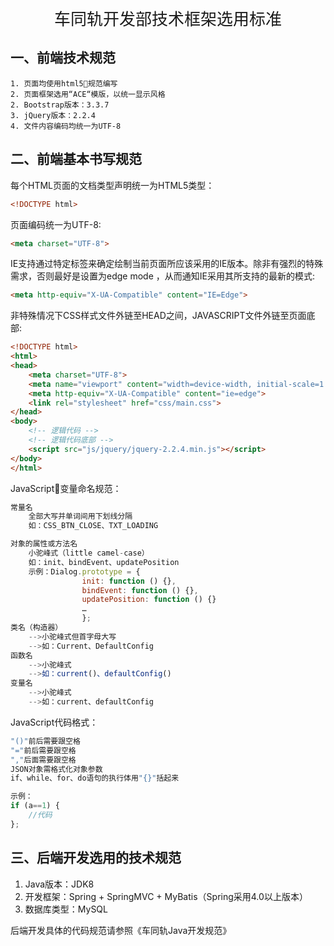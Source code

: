 <center style="font-size:26px">车同轨开发部技术框架选用标准</center > 

## 一、前端技术规范  
    1. 页面均使用html5规范编写
    2. 页面框架选用“ACE“模版，以统一显示风格
    2. Bootstrap版本：3.3.7
    3. jQuery版本：2.2.4  
    4. 文件内容编码均统一为UTF-8  

## 二、前端基本书写规范  
每个HTML页面的文档类型声明统一为HTML5类型：  
```html 
<!DOCTYPE html>
```  

 页面编码统一为UTF-8:
```html
<meta charset="UTF-8">
```  

 IE支持通过特定<meta>标签来确定绘制当前页面所应该采用的IE版本。除非有强烈的特殊需求，否则最好是设置为edge mode ，从而通知IE采用其所支持的最新的模式:  
```html
<meta http-equiv="X-UA-Compatible" content="IE=Edge">
```  

非特殊情况下CSS样式文件外链至HEAD之间，JAVASCRIPT文件外链至页面底部:
```html
<!DOCTYPE html>
<html>
<head>
    <meta charset="UTF-8">
    <meta name="viewport" content="width=device-width, initial-scale=1.0">
    <meta http-equiv="X-UA-Compatible" content="ie=edge">
    <link rel="stylesheet" href="css/main.css">
</head>
<body>
    <!-- 逻辑代码 -->
    <!-- 逻辑代码底部 -->
    <script src="js/jquery/jquery-2.2.4.min.js"></script>
</body>
</html>

```  
JavaScript变量命名规范：
```javascript
常量名
    全部大写并单词间用下划线分隔
    如：CSS_BTN_CLOSE、TXT_LOADING

对象的属性或方法名
    小驼峰式（little camel-case）
    如：init、bindEvent、updatePosition
    示例：Dialog.prototype = {
                init: function () {},
                bindEvent: function () {},
                updatePosition: function () {}
                …
                };
类名（构造器）
    -->小驼峰式但首字母大写
    -->如：Current、DefaultConfig
函数名
    -->小驼峰式
    -->如：current()、defaultConfig()
变量名
    -->小驼峰式
    -->如：current、defaultConfig


```  
JavaScript代码格式：
```javascript
"()"前后需要跟空格
"="前后需要跟空格
","后面需要跟空格
JSON对象需格式化对象参数
if、while、for、do语句的执行体用"{}"括起来 

示例： 
if (a==1) {
    //代码
};
```  

## 三、后端开发选用的技术规范  

1. Java版本：JDK8  
2. 开发框架：Spring + SpringMVC + MyBatis（Spring采用4.0以上版本）  
3. 数据库类型：MySQL

后端开发具体的代码规范请参照《车同轨Java开发规范》